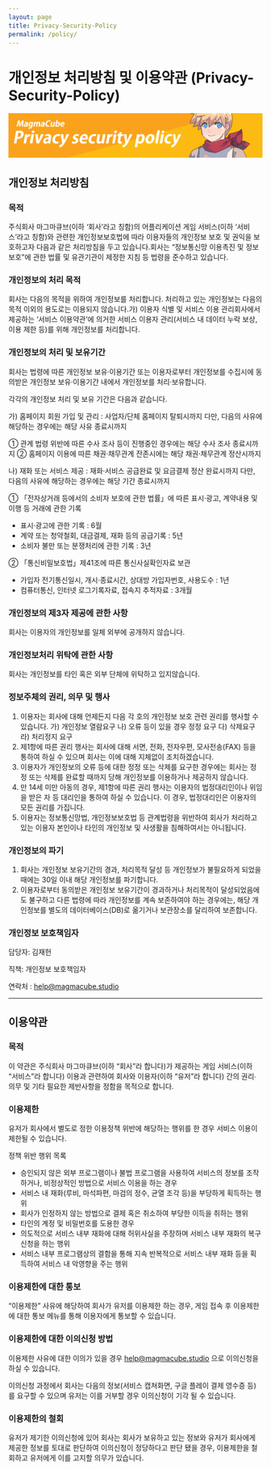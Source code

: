```yaml
---
layout: page
title: Privacy-Security-Policy
permalink: /policy/
---
```

# 개인정보 처리방침 및 이용약관 (Privacy-Security-Policy)

![privacy-security-policy.png](/assets/img/privacy-security-policy.png)

## 개인정보 처리방침

### 목적

주식회사 마그마큐브(이하 ‘회사’라고 칭함)의 어플리케이션 게임 서비스(이하 ‘서비스’라고 칭함)와 관련한 개인정보보호법에 따라 이용자들의 개인정보 보호 및 권익을 보호하고자 다음과 같은 처리방침을 두고 있습니다.회사는 “정보통신망 이용촉진 및 정보보호”에 관한 법률 및 유관기관이 제정한 지침 등 법령을 준수하고 있습니다.

### 개인정보의 처리 목적

회사는 다음의 목적을 위하여 개인정보를 처리합니다. 처리하고 있는 개인정보는 다음의 목적 이외의 용도로는 이용되지 않습니다.가) 이용자 식별 및 서비스 이용 관리회사에서 제공하는 ‘서비스 이용약관’에 의거한 서비스 이용자 관리(서비스 내 데이터 누락 보상, 이용 제한 등)를 위해 개인정보를 처리합니다.

### 개인정보의 처리 및 보유기간

회사는 법령에 따른 개인정보 보유·이용기간 또는 이용자로부터 개인정보를 수집시에 동의받은 개인정보 보유·이용기간 내에서 개인정보를 처리·보유합니다.

각각의 개인정보 처리 및 보유 기간은 다음과 같습니다.

가) 홈페이지 회원 가입 및 관리 : 사업자/단체 홈페이지 탈퇴시까지 다만, 다음의 사유에 해당하는 경우에는 해당 사유 종료시까지

① 관계 법령 위반에 따른 수사 조사 등이 진행중인 경우에는 해당 수사 조사 종료시까지
② 홈페이지 이용에 따른 채권·채무관계 잔존시에는 해당 채권·채무관계 정산시까지

나) 재화 또는 서비스 제공 : 재화·서비스 공급완료 및 요금결제 정산 완료시까지 다만, 다음의 사유에 해당하는 경우에는 해당 기간 종료시까지

① 「전자상거래 등에서의 소비자 보호에 관한 법률」에 따른 표시·광고, 계약내용 및 이행 등 거래에 관한 기록

- 표시·광고에 관한 기록 : 6월
- 계약 또는 청약철회, 대금결제, 재화 등의 공급기록 : 5년
- 소비자 불만 또는 분쟁처리에 관한 기록 : 3년

② 「통신비밀보호법」제41조에 따른 통신사실확인자료 보관

- 가입자 전기통신일시, 개시·종료시간, 상대방 가입자번호, 사용도수 : 1년
- 컴퓨터통신, 인터넷 로그기록자료, 접속지 추적자료 : 3개월

### 개인정보의 제3자 제공에 관한 사항

회사는 이용자의 개인정보를 일체 외부에 공개하지 않습니다.

### 개인정보처리 위탁에 관한 사항

회사는 개인정보를 타인 혹은 외부 단체에 위탁하고 있지않습니다.

### 정보주체의 권리, 의무 및 행사

1. 이용자는 회사에 대해 언제든지 다음 각 호의 개인정보 보호 관련 권리를 행사할 수 있습니다.
   가) 개인정보 열람요구
   나) 오류 등이 있을 경우 정정 요구
   다) 삭제요구
   라) 처리정지 요구
2. 제1항에 따른 권리 행사는 회사에 대해 서면, 전화, 전자우편, 모사전송(FAX) 등을 통하여 하실 수 있으며 회사는 이에 대해 지체없이 조치하겠습니다.
3. 이용자가 개인정보의 오류 등에 대한 정정 또는 삭제를 요구한 경우에는 회사는 정정 또는 삭제를 완료할 때까지 당해 개인정보를 이용하거나 제공하지 않습니다.
4. 만 14세 미만 아동의 경우, 제1항에 따른 권리 행사는 이용자의 법정대리인이나 위임을 받은 자 등 대리인을 통하여 하실 수 있습니다. 이 경우, 법정대리인은 이용자의 모든 권리를 가집니다.
5. 이용자는 정보통신망법, 개인정보보호법 등 관계법령을 위반하여 회사가 처리하고 있는 이용자 본인이나 타인의 개인정보 및 사생활을 침해하여서는 아니됩니다.

### 개인정보의 파기

1.  회사는 개인정보 보유기간의 경과, 처리목적 달성 등 개인정보가 불필요하게 되었을 때에는 30일 이내 해당 개인정보를 파기합니다.
2. 이용자로부터 동의받은 개인정보 보유기간이 경과하거나 처리목적이 달성되었음에도 불구하고 다른 법령에 따라 개인정보를 계속 보존하여야 하는 경우에는, 해당 개인정보를 별도의 데이터베이스(DB)로 옮기거나 보관장소를 달리하여 보존합니다.

### 개인정보 보호책임자

담당자: 김재헌

직책: 개인정보 보호책임자

연락처 : help@magmacube.studio

---

## 이용약관

### 목적

이 약관은 주식회사 마그마큐브(이하 “회사”라 합니다)가 제공하는 게임 서비스(이하 “서비스”라 합니다) 이용과 관련하여 회사와 이용자(이하 “유저”라 합니다) 간의 권리∙의무 및 기타 필요한 제반사항을 정함을 목적으로 합니다.

### 이용제한

유저가 회사에서 별도로 정한 이용정책 위반에 해당하는 행위를 한 경우 서비스 이용이 제한될 수 있습니다.

정책 위반 행위 목록

- 승인되지 않은 외부 프로그램이나 불법 프로그램을 사용하여 서비스의 정보를 조작하거나, 비정상적인 방법으로 서비스 이용을 하는 경우
- 서비스 내 재화(루비, 마석파편, 마검의 정수, 균열 조각 등)을 부당하게 획득하는 행위
- 회사가 인정하지 않는 방법으로 결제 혹은 취소하여 부당한 이득을 취하는 행위
- 타인의 계정 및 비밀번호를 도용한 경우
- 의도적으로 서비스 내부 재화에 대해 허위사실을 주장하며 서비스 내부 재화의 복구 신청을 하는 행위
- 서비스 내부 프로그램상의 결함을 통해 지속 반복적으로 서비스 내부 재화 등을 획득하여 서비스 내 악영향을 주는 행위

### 이용제한에 대한 통보

“이용제한” 사유에 해당하여 회사가 유저를 이용제한 하는 경우, 게임 접속 후 이용제한에 대한 통보 메뉴를 통해 이용자에게 통보할 수 있습니다.

### 이용제한에 대한 이의신청 방법

이용제한 사유에 대한 이의가 있을 경우 help@magmacube.studio 으로 이의신청을 하실 수 있습니다.

이의신청 과정에서 회사는 다음의 정보(서비스 캡쳐화면, 구글 플레이 결제 영수증 등)를 요구할 수 있으며 유저는 이를 거부할 경우 이의신청이 기각 될 수 있습니다.

### 이용제한의 철회

유저가 제기한 이의신청에 있어 회사는 회사가 보유하고 있는 정보와 유저가 회사에게 제공한 정보를 토대로 판단하여 이의신청이 정당하다고 판단 됐을 경우, 이용제한을 철회하고 유저에게 이를 고지할 의무가 있습니다.